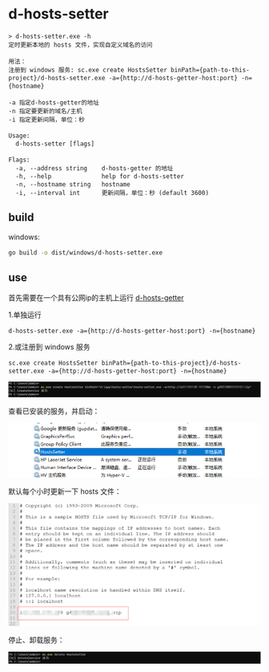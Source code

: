 # d-hosts-setter

```
> d-hosts-setter.exe -h
定时更新本地的 hosts 文件，实现自定义域名的访问

用法：
注册到 windows 服务: sc.exe create HostsSetter binPath={path-to-this-project}/d-hosts-setter.exe -a={http://d-hosts-getter-host:port} -n={hostname}

-a 指定d-hosts-getter的地址
-n 指定要更新的域名/主机
-i 指定更新间隔，单位：秒

Usage:
  d-hosts-setter [flags]

Flags:
  -a, --address string    d-hosts-getter 的地址
  -h, --help              help for d-hosts-setter
  -n, --hostname string   hostname
  -i, --interval int      更新间隔，单位：秒 (default 3600)

```

## build

windows:

```bash
go build -o dist/windows/d-hosts-setter.exe
```

## use

首先需要在一个具有公网ip的主机上运行 [d-hosts-getter](https://github.com/zhizuqiu/d-hosts/tree/master/cmd/d-hosts-getter)

1.单独运行

```
d-hosts-setter.exe -a={http://d-hosts-getter-host:port} -n={hostname}
```

2.或注册到 windows 服务

```
sc.exe create HostsSetter binPath={path-to-this-project}/d-hosts-setter.exe -a={http://d-hosts-getter-host:port} -n={hostname}
```

![create](images/sc_create.png)

查看已安装的服务，并启动：

![list](images/sc_list.png)

默认每个小时更新一下 hosts 文件：

![list](images/hosts.png)

停止、卸载服务：

![delete](images/sc_delete.png)